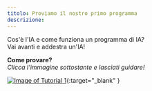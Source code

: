 ```yaml
---
titolo: Proviamo il nostro primo programma
descrizione:
---
```


Cos'è l'IA e come funziona un programma di IA?  
Vai avanti e addestra un'IA!

**Come provare?**  
_Clicca l'immagine sottostante e lasciati guidare!_

[![Image of Tutorial 1](../Images/Tuto-M1-FirstProgram.png)](https://pixees.fr/classcodeiai/app/tuto1?lang=en){:target="_blank" }
